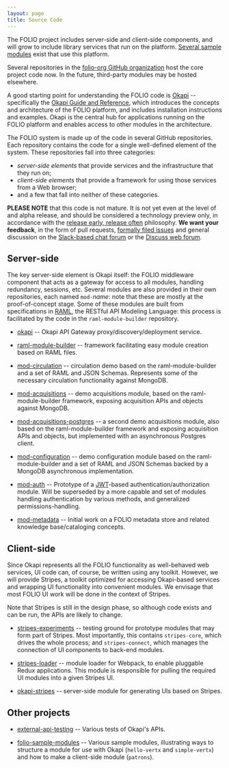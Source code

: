 ```yaml
---
layout: page
title: Source Code
---
```


The FOLIO project includes server-side and client-side 
components, and will grow to include library services that run on the
platform.
[Several sample
modules](https://github.com/folio-org/folio-sample-modules)
exist that use this platform.

Several repositories in the [folio-org GitHub organization](https://github.com/folio-org) host the core project code now.  In the future, third-party modules may be hosted elsewhere.

A good starting point for understanding the FOLIO code is
[Okapi](https://github.com/folio-org/okapi) -- specifically the [Okapi Guide and
Reference](https://github.com/folio-org/okapi/blob/master/doc/guide.md), which
introduces the concepts and architecture of the FOLIO platform, and includes
installation instructions and examples.  Okapi is the central hub for
applications running on the FOLIO platform and enables access to other modules
in the architecture.

The FOLIO system is made up of the code in several GitHub repositories.
Each repository contains the code for a single well-defined element of the system. These repositories fall into three
categories: 
* _server-side elements_ that provide services and the
infrastructure that they run on; 
* _client-side elements_ that provide a
framework for using those services from a Web browser; 
* and a few that
fall into neither of these categories.

**PLEASE NOTE** that this code is not mature. It is not yet even at
the level of and alpha release, and should be considered a technology
preview only, in accordance with the
[release early, release often](https://en.wikipedia.org/wiki/Release_early,_release_often)
philosophy.
**We want your feedback**, in the form of pull requests,
[formally filed issues](https://issues.folio.org/)
and 
general discussion on the [Slack-based chat forum](https://folio-project.slack.com/) or the [Discuss web forum](https://discuss.folio.org).

## Server-side

The key server-side element is Okapi itself: the FOLIO middleware
component that acts as a gateway for access to all modules, handling
redundancy, sessions, etc. Several modules are also provided in their
own repositories, each named `mod-`_name_: note that these are mostly
at the proof-of-concept stage. Some of these modules are built from
specifications in
[RAML](http://raml.org/),
the RESTful API Modeling Language: this process is facilitated by the
code in the `raml-module-builder` repository.

* [okapi](https://github.com/folio-org/okapi) --
Okapi API Gateway proxy/discovery/deployment service.

* [raml-module-builder](https://github.com/folio-org/raml-module-builder) --
framework facilitating easy module creation based on RAML files.

* [mod-circulation](https://github.com/folio-org/mod-circulation) --
circulation demo based on the raml-module-builder and a set of RAML and JSON Schemas. Represents some of the necessary circulation functionality against MongoDB.

* [mod-acquisitions](https://github.com/folio-org/mod-acquisitions) --
demo acquisitions module, based on the raml-module-builder framework, exposing acquisition APIs and objects against MongoDB.

* [mod-acquisitions-postgres](https://github.com/folio-org/mod-acquisitions-postgres) --
a second demo acquisitions module, also based on the
raml-module-builder framework and exposing acquisition APIs and
objects, but implemented with an asynchronous Postgres client.

* [mod-configuration](https://github.com/folio-org/mod-configuration) --
demo configuration module based on the raml-module-builder and a set of RAML and JSON Schemas backed by a MongoDB asynchronous implementation.

* [mod-auth](https://github.com/folio-org/mod-auth) --
Prototype of a [JWT](https://jwt.io/)-based
authentication/authorization module. Will be superseded by a more
capable and set of modules handling authentication by various methods,
and generalized permissions-handling.

* [mod-metadata](https://github.com/folio-org/mod-metadata) --
Initial work on a FOLIO metadata store and related knowledge base/cataloging concepts.

## Client-side

Since Okapi represents all the FOLIO functionality as well-behaved web
services, UI code can, of course, be written using any toolkit. However,
we will provide Stripes, a toolkit optimized for accessing Okapi-based
services and wrapping UI functionality into convenient modules. We
envisage that most FOLIO UI work will be done in the context of
Stripes.

Note that Stripes is still in the design phase, so although code
exists and can be run, the APIs are likely to change.

* [stripes-experiments](https://github.com/folio-org/stripes-experiments) --
testing ground for prototype modules that may form part of
Stripes. Most importantly, this contains `stripes-core`, which drives
the whole process; and `stripes-connect`, which manages the connection
of UI components to back-end modules.

* [stripes-loader](https://github.com/folio-org/stripes-loader) --
module loader for Webpack, to enable pluggable Redux
applications. This module is responsible for pulling the required UI modules
into a given Stripes UI.

* [okapi-stripes](https://github.com/folio-org/okapi-stripes) --
server-side module for generating UIs based on Stripes.

## Other projects

* [external-api-testing](https://github.com/folio-org/external-api-testing) --
Various tests of Okapi's APIs. 

* [folio-sample-modules](https://github.com/folio-org/folio-sample-modules) --
Various sample modules, illustrating ways to structure a module for
use with Okapi (`hello-vertx` and `simple-vertx`) and how to make a
client-side module (`patrons`).

